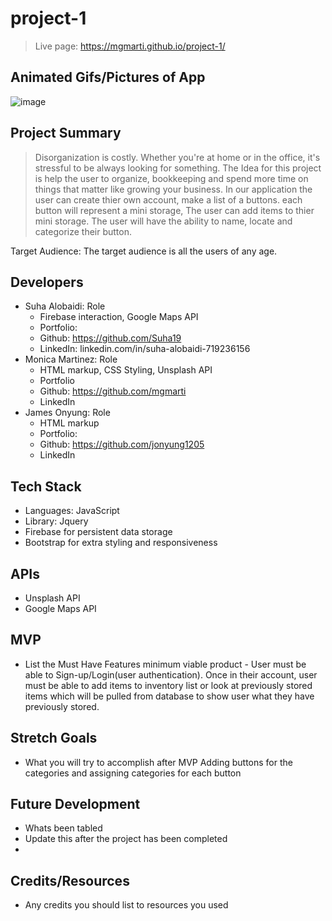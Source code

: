 # project-1

> Live page: https://mgmarti.github.io/project-1/

## Animated Gifs/Pictures of App

![image](https://user-images.githubusercontent.com/47680905/57550106-fce1fc00-732a-11e9-82d4-7553e5b601eb.png)

## Project Summary

> Disorganization is costly. Whether you're at home or in the office, it's stressful to be always looking for something. The Idea for this project is help the user to organize, bookkeeping and spend more time on things that matter like growing your business. In our application the user can create thier own account, make a list of a buttons. each button will represent a mini storage, The user can add items to thier mini storage. 
The user will have the ability to name, locate and categorize their button.  

Target Audience: The target audience is all the users of any age.

## Developers

- Suha Alobaidi: Role
  - Firebase interaction, Google Maps API
  - Portfolio:
  - Github: https://github.com/Suha19
  - LinkedIn: linkedin.com/in/suha-alobaidi-719236156
- Monica Martinez: Role
  - HTML markup, CSS Styling, Unsplash API
  - Portfolio
  - Github: https://github.com/mgmarti
  - LinkedIn
- James Onyung: Role
  - HTML markup
  - Portfolio:
  - Github: https://github.com/jonyung1205
  - LinkedIn


## Tech Stack

- Languages: JavaScript
- Library: Jquery
- Firebase for persistent data storage
- Bootstrap for extra styling and responsiveness


## APIs

- Unsplash API
- Google Maps API

## MVP

- List the Must Have Features
minimum viable product - User must be able to Sign-up/Login(user authentication). Once in their account, user must be able to add items to inventory list or look at previously stored items which will be pulled from database to show user what they have previously stored.

## Stretch Goals

- What you will try to accomplish after MVP
Adding buttons for the categories and assigning categories for each button

## Future Development

- Whats been tabled
- Update this after the project has been completed
- 

## Credits/Resources

- Any credits you should list to resources you used
